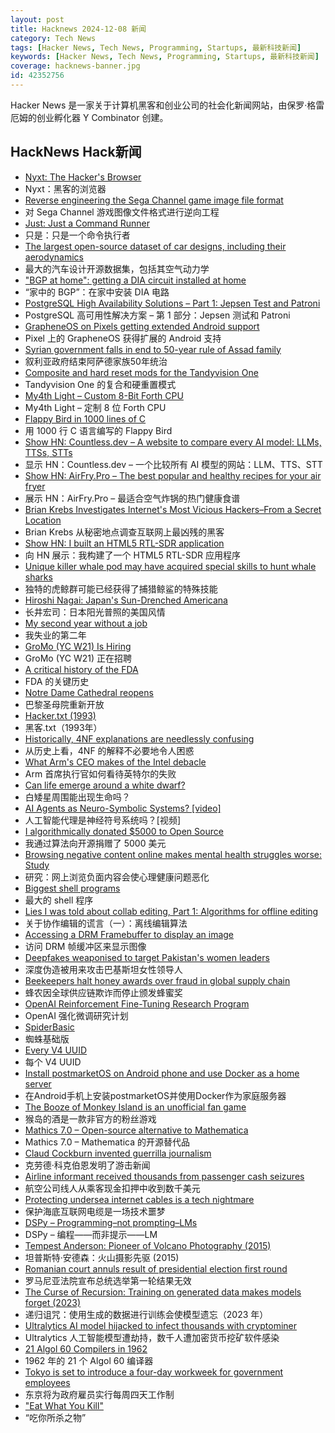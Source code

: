 ```yaml
---
layout: post
title: Hacknews 2024-12-08 新闻
category: Tech News
tags: [Hacker News, Tech News, Programming, Startups, 最新科技新闻]
keywords: [Hacker News, Tech News, Programming, Startups, 最新科技新闻]
coverage: hacknews-banner.jpg
id: 42352756
---
```


Hacker News 是一家关于计算机黑客和创业公司的社会化新闻网站，由保罗·格雷厄姆的创业孵化器 Y Combinator 创建。

## HackNews Hack新闻

- [Nyxt: The Hacker's Browser](https://nyxt.atlas.engineer/)
- Nyxt：黑客的浏览器
- [Reverse engineering the Sega Channel game image file format](https://www.infochunk.com/schannel/index.html)
- 对 Sega Channel 游戏图像文件格式进行逆向工程
- [Just: Just a Command Runner](https://just.systems/)
- 只是：只是一个命令执行者
- [The largest open-source dataset of car designs, including their aerodynamics](https://news.mit.edu/2024/design-future-car-with-8000-design-options-1205)
- 最大的汽车设计开源数据集，包括其空气动力学
- ["BGP at home": getting a DIA circuit installed at home](https://aaka.sh/posts/20230129-bgp-at-home.html)
- “家中的 BGP”：在家中安装 DIA 电路
- [PostgreSQL High Availability Solutions – Part 1: Jepsen Test and Patroni](https://www.binwang.me/2024-12-02-PostgreSQL-High-Availability-Solutions-Part-1.html)
- PostgreSQL 高可用性解决方案 – 第 1 部分：Jepsen 测试和 Patroni
- [GrapheneOS on Pixels getting extended Android support](https://grapheneos.social/@GrapheneOS/113603951027289464)
- Pixel 上的 GrapheneOS 获得扩展的 Android 支持
- [Syrian government falls in end to 50-year rule of Assad family](https://apnews.com/article/syria-assad-sweida-daraa-homs-hts-qatar-7f65823bbf0a7bd331109e8dff419430)
- 叙利亚政府结束阿萨德家族50年统治
- [Composite and hard reset mods for the Tandyvision One](http://oldvcr.blogspot.com/2024/12/composite-and-hard-reset-mods-for.html)
- Tandyvision One 的复合和硬重置模式
- [My4th Light – Custom 8-Bit Forth CPU](http://mynor.org/my4th_xs.htm)
- My4th Light – 定制 8 位 Forth CPU
- [Flappy Bird in 1000 lines of C](https://github.com/alxyng/flappybird)
- 用 1000 行 C 语言编写的 Flappy Bird
- [Show HN: Countless.dev – A website to compare every AI model: LLMs, TTSs, STTs](https://countless.dev/)
- 显示 HN：Countless.dev – 一个比较所有 AI 模型的网站：LLM、TTS、STT
- [Show HN: AirFry.Pro – The best popular and healthy recipes for your air fryer](https://airfry.pro)
- 展示 HN：AirFry.Pro – 最适合空气炸锅的热门健康食谱
- [Brian Krebs Investigates Internet's Most Vicious Hackers–From a Secret Location](https://www.wsj.com/tech/cybersecurity/hacking-brian-krebs-snowflake-waifu-49b87fce)
- Brian Krebs 从秘密地点调查互联网上最凶残的黑客
- [Show HN: I built an HTML5 RTL-SDR application](https://radio.ea1iti.es/)
- 向 HN 展示：我构建了一个 HTML5 RTL-SDR 应用程序
- [Unique killer whale pod may have acquired special skills to hunt whale sharks](https://phys.org/news/2024-11-unique-killer-whale-pod-special.html)
- 独特的虎鲸群可能已经获得了捕猎鲸鲨的特殊技能
- [Hiroshi Nagai: Japan's Sun-Drenched Americana](https://www.tokyocowboy.co/articles/uy1r8j003qdvb4ozr4qgplhd3yujyn)
- 长井宏司：日本阳光普照的美国风情
- [My second year without a job](https://shilin.ca/my-second-year-without-job/)
- 我失业的第二年
- [GroMo (YC W21) Is Hiring](https://www.ycombinator.com/companies/gromo/jobs/pZHrmBK-senior-executive-finance)
- GroMo (YC W21) 正在招聘
- [A critical history of the FDA](https://www.midwesterndoctor.com/p/the-fdas-war-against-americas-health)
- FDA 的关键历史
- [Notre Dame Cathedral reopens](https://apnews.com/article/notre-dame-paris-latest-e50813cf016f08607c20ab115bc4b153)
- 巴黎圣母院重新开放
- [Hacker.txt (1993)](https://web.archive.org/web/20160304012343/http://rdog.googlecode.com/hg/doc/hacker.txt)
- 黑客.txt（1993年）
- [Historically, 4NF explanations are needlessly confusing](https://minimalmodeling.substack.com/p/historically-4nf-explanations-are)
- 从历史上看，4NF 的解释不必要地令人困惑
- [What Arm's CEO makes of the Intel debacle](https://www.theverge.com/2024/12/6/24315123/arm-ceo-rene-haas-intel-ai-chips-samsung-changes)
- Arm 首席执行官如何看待英特尔的失败
- [Can life emerge around a white dwarf?](https://www.centauri-dreams.org/2024/12/06/can-life-emerge-around-a-white-dwarf/)
- 白矮星周围能出现生命吗？
- [AI Agents as Neuro-Symbolic Systems? [video]](https://www.youtube.com/watch?v=JaHfCrVTYF4)
- 人工智能代理是神经符号系统吗？[视频]
- [I algorithmically donated $5000 to Open Source](https://kvinogradov.com/algo-sponsors/)
- 我通过算法向开源捐赠了 5000 美元
- [Browsing negative content online makes mental health struggles worse: Study](https://news.mit.edu/2024/study-browsing-negative-content-online-makes-mental-health-struggles-worse-1205)
- 研究：网上浏览负面内容会使心理健康问题恶化
- [Biggest shell programs](https://github.com/oils-for-unix/oils/wiki/The-Biggest-Shell-Programs-in-the-World)
- 最大的 shell 程序
- [Lies I was told about collab editing, Part 1: Algorithms for offline editing](https://www.moment.dev/blog/lies-i-was-told-pt-1)
- 关于协作编辑的谎言（一）：离线编辑算法
- [Accessing a DRM Framebuffer to display an image](https://embear.ch/blog/drm-framebuffer)
- 访问 DRM 帧缓冲区来显示图像
- [Deepfakes weaponised to target Pakistan's women leaders](https://www.france24.com/en/live-news/20241203-deepfakes-weaponised-to-target-pakistan-s-women-leaders)
- 深度伪造被用来攻击巴基斯坦女性领导人
- [Beekeepers halt honey awards over fraud in global supply chain](https://www.theguardian.com/business/2024/nov/30/beekeepers-halt-honey-awards)
- 蜂农因全球供应链欺诈而停止颁发蜂蜜奖
- [OpenAI Reinforcement Fine-Tuning Research Program](https://openai.com/form/rft-research-program/)
- OpenAI 强化微调研究计划
- [SpiderBasic](https://www.spiderbasic.com/)
- 蜘蛛基础版
- [Every V4 UUID](https://everyuuid.com/)
- 每个 V4 UUID
- [Install postmarketOS on Android phone and use Docker as a home server](https://crackoverflow.com/docs/system_administration/containerization/install-docker-natively-on-android-phone-and-use-it-as-a-home-server/)
- 在Android手机上安装postmarketOS并使用Docker作为家庭服务器
- [The Booze of Monkey Island is an unofficial fan game](https://bean-adventure-agency.itch.io/the-booze-of-monkey-island)
- 猴岛的酒是一款非官方的粉丝游戏
- [Mathics 7.0 – Open-source alternative to Mathematica](https://github.com/Mathics3/mathics-core/releases/tag/7.0.0)
- Mathics 7.0 – Mathematica 的开源替代品
- [Claud Cockburn invented guerrilla journalism](https://jacobin.com/2024/12/claud-cockburn-guerrilla-journalism-left/)
- 克劳德·科克伯恩发明了游击新闻
- [Airline informant received thousands from passenger cash seizures](https://www.atlantanewsfirst.com/2024/12/03/airline-informant-received-thousands-passenger-cash-seizures/)
- 航空公司线人从乘客现金扣押中收到数千美元
- [Protecting undersea internet cables is a tech nightmare](https://spectrum.ieee.org/undersea-internet-cables-protection-tech)
- 保护海底互联网电缆是一场技术噩梦
- [DSPy – Programming–not prompting–LMs](https://dspy.ai/)
- DSPy – 编程——而非提示——LM
- [Tempest Anderson: Pioneer of Volcano Photography (2015)](https://publicdomainreview.org/essay/tempest-anderson-pioneer-of-volcano-photography/)
- 坦普斯特·安德森：火山摄影先驱 (2015)
- [Romanian court annuls result of presidential election first round](https://www.bbc.com/news/articles/cn4x2epppego)
- 罗马尼亚法院宣布总统选举第一轮结果无效
- [The Curse of Recursion: Training on generated data makes models forget (2023)](https://arxiv.org/abs/2305.17493)
- 递归诅咒：使用生成的数据进行训练会使模型遗忘（2023 年）
- [Ultralytics AI model hijacked to infect thousands with cryptominer](https://www.bleepingcomputer.com/news/security/ultralytics-ai-model-hijacked-to-infect-thousands-with-cryptominer/)
- Ultralytics 人工智能模型遭劫持，数千人遭加密货币挖矿软件感染
- [21 Algol 60 Compilers in 1962](https://shape-of-code.com/2024/12/01/21-algol-60-compilers-in-1962/)
- 1962 年的 21 个 Algol 60 编译器
- [Tokyo is set to introduce a four-day workweek for government employees](https://www.cnn.com/2024/12/06/asia/tokyo-government-4-day-workweek-intl-hnk/index.html)
- 东京将为政府雇员实行每周四天工作制
- ["Eat What You Kill"](https://www.propublica.org/article/thomas-weiner-montana-st-peters-hospital-oncology)
- “吃你所杀之物”


